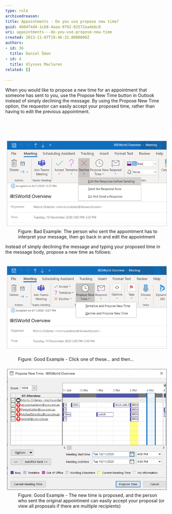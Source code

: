 ```yaml
---
type: rule
archivedreason: 
title: Appointments - Do you use propose new time?
guid: 4b04f4d4-1cb8-4aaa-9792-82572aa4ebc8
uri: appointments---do-you-use-propose-new-time
created: 2013-11-07T19:46:32.0000000Z
authors:
- id: 36
  title: Daniel Šmon
- id: 4
  title: Ulysses Maclaren
related: []

---
```



<p>​When you would like to propose a new time for an appointment that someone has sent to you, use the Propose New Time button in Outlook instead of simply declining the message. By using the Propose New Time option, the requestor can easily accept your proposed time, rather than having to edit the previous appointment.<br></p>
<br><excerpt class='endintro'></excerpt><br>
<dl class="badImage"><dt>​<img src="decline.png" alt="decline.png" style="margin:5px;" /><br></dt><dd>Figure: Bad Example: The person who sent the appointment has to interpret your message, then go back in and edit the appointment</dd></dl><p>Instead of simply declining the message and typing your proposed time in the message body, propose a new time as follows:<br></p><dl class="goodImage"><dt>​​<img src="Propose-new-time.png" alt="Propose-new-time.png" style="margin:5px;" />​<br></dt><dd class="ssw15-rteElement-FigureGood">Figure: Good Example - Click one of these... and then...<br><br></dd><dt><img src="scheduling-assistant.png" alt="scheduling-assistant.png" style="margin:5px;" /><br></dt><dd>Figure: Good Example - The new time is proposed, and the person who sent the original appointment can easily accept your proposal (or view all proposals if there are multiple recipients)​<br></dd></dl>


